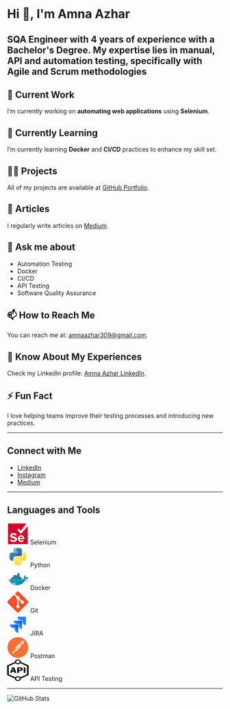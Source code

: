 
# Hi 👋, I'm Amna Azhar

SQA Engineer with 4 years of experience with a Bachelor's Degree. My expertise lies in manual, API and automation testing, specifically with Agile and Scrum methodologies
---

## 🔭 Current Work
I’m currently working on **automating web applications** using **Selenium**.

## 🌱 Currently Learning
I’m currently learning **Docker** and **CI/CD** practices to enhance my skill set.

## 👨‍💻 Projects
All of my projects are available at [GitHub Portfolio](https://github.com/amnaazharr).

## 📝 Articles
I regularly write articles on [Medium](https://medium.com/@amna.azhar).

## 💬 Ask me about
- Automation Testing
- Docker
- CI/CD
- API Testing
- Software Quality Assurance

## 📫 How to Reach Me
You can reach me at: [amnaazhar309@gmail.com](mailto:amnaazhar309@gmail.com).

## 📄 Know About My Experiences
Check my LinkedIn profile: [Amna Azhar LinkedIn](https://www.linkedin.com/in/amna-azhar-776911212/).

## ⚡ Fun Fact
I love helping teams improve their testing processes and introducing new practices.

---

## Connect with Me
- [LinkedIn](https://www.linkedin.com/in/amna-azhar-776911212/)
- [Instagram](https://www.instagram.com/amnaaazharr/)
- [Medium](https://medium.com/@amna.azhar)
---

## Languages and Tools
<img src="https://raw.githubusercontent.com/devicons/devicon/master/icons/selenium/selenium-original.svg" width="50" height="50" alt="Selenium"> Selenium  
<img src="https://raw.githubusercontent.com/devicons/devicon/master/icons/python/python-original.svg" width="50" height="50" alt="Python"> Python  
<img src="https://raw.githubusercontent.com/devicons/devicon/master/icons/docker/docker-original.svg" width="50" height="50" alt="Docker"> Docker  
<img src="https://raw.githubusercontent.com/devicons/devicon/master/icons/git/git-original.svg" width="50" height="50" alt="Git"> Git  
<img src="https://raw.githubusercontent.com/devicons/devicon/master/icons/jira/jira-original.svg" width="50" height="50" alt="JIRA"> JIRA  
<img src="https://raw.githubusercontent.com/devicons/devicon/master/icons/postman/postman-original.svg" width="50" height="50" alt="Postman"> Postman  
<img src="https://raw.githubusercontent.com/devicons/devicon/master/icons/api/api-original.svg" width="50" height="50" alt="API Testing"> API Testing  



---

![GitHub Stats](https://github-readme-stats.vercel.app/api?username=amnaazharr&show_icons=true&hide_title=true&count_private=true&theme=radical)
